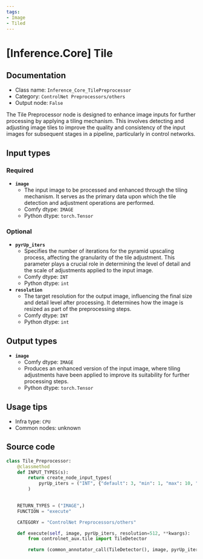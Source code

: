 ```yaml
---
tags:
- Image
- Tiled
---
```


# [Inference.Core] Tile
## Documentation
- Class name: `Inference_Core_TilePreprocessor`
- Category: `ControlNet Preprocessors/others`
- Output node: `False`

The Tile Preprocessor node is designed to enhance image inputs for further processing by applying a tiling mechanism. This involves detecting and adjusting image tiles to improve the quality and consistency of the input images for subsequent stages in a pipeline, particularly in control networks.
## Input types
### Required
- **`image`**
    - The input image to be processed and enhanced through the tiling mechanism. It serves as the primary data upon which the tile detection and adjustment operations are performed.
    - Comfy dtype: `IMAGE`
    - Python dtype: `torch.Tensor`
### Optional
- **`pyrUp_iters`**
    - Specifies the number of iterations for the pyramid upscaling process, affecting the granularity of the tile adjustment. This parameter plays a crucial role in determining the level of detail and the scale of adjustments applied to the input image.
    - Comfy dtype: `INT`
    - Python dtype: `int`
- **`resolution`**
    - The target resolution for the output image, influencing the final size and detail level after processing. It determines how the image is resized as part of the preprocessing steps.
    - Comfy dtype: `INT`
    - Python dtype: `int`
## Output types
- **`image`**
    - Comfy dtype: `IMAGE`
    - Produces an enhanced version of the input image, where tiling adjustments have been applied to improve its suitability for further processing steps.
    - Python dtype: `torch.Tensor`
## Usage tips
- Infra type: `CPU`
- Common nodes: unknown


## Source code
```python
class Tile_Preprocessor:
    @classmethod
    def INPUT_TYPES(s):
        return create_node_input_types(
            pyrUp_iters = ("INT", {"default": 3, "min": 1, "max": 10, "step": 1})
        )
        

    RETURN_TYPES = ("IMAGE",)
    FUNCTION = "execute"

    CATEGORY = "ControlNet Preprocessors/others"

    def execute(self, image, pyrUp_iters, resolution=512, **kwargs):
        from controlnet_aux.tile import TileDetector

        return (common_annotator_call(TileDetector(), image, pyrUp_iters=pyrUp_iters, resolution=resolution),)

```
